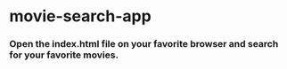 # movie-search-app

### Open the index.html file on your favorite browser and search for your favorite movies.
